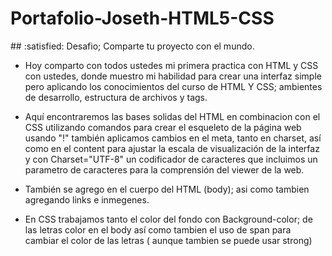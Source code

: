 <h1>Portafolio-Joseth-HTML5-CSS</h1> 
## :satisfied: Desafio; Comparte tu proyecto con el mundo.

- Hoy comparto con todos ustedes mi primera practica con HTML y CSS con ustedes, donde muestro mi habilidad para crear una interfaz simple pero aplicando los conocimientos del curso de   HTML Y CSS; ambientes de desarrollo, estructura de archivos y tags.

- Aquí encontraremos las bases solidas del HTML en combinacion con el CSS utilizando comandos para crear el esqueleto de la página web usando "!" también aplicamos cambios en el meta, tanto en charset, así como en el content para ajustar la escala de visualización de la interfaz y con Charset="UTF-8" un codificador de caracteres que incluimos un parametro de caracteres para la comprensión del viewer de la web.

- También se agrego en el cuerpo del HTML (body); asi como tambien agregando links e inmegenes.
- En CSS trabajamos tanto el color del fondo con Background-color; de las letras color en el body así como tambien el uso de span para cambiar el color de las letras ( aunque tambien se puede usar strong)
